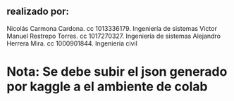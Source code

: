 ## realizado por:
Nicolás Carmona Cardona. cc 1013336179. Ingeniería de sistemas
Victor Manuel Restrepo Torres. cc 1017270327. Ingeniería de sistemas
Alejandro Herrera Mira. cc 1000901844. Ingenieria civil

# Nota: Se debe subir el json generado por kaggle a el ambiente de colab 
